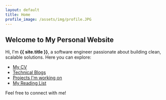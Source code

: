 ```yaml
---
layout: default
title: Home
profile_image: /assets/img/profile.JPG
---
```


## Welcome to My Personal Website

Hi, I'm **{{ site.title }}**, a software engineer passionate about building clean, scalable solutions. Here you can explore:

- [My CV](/cv/)
- [Technical Blogs](/blog/)
- [Projects I'm working on](/projects/)
- [My Reading List](/reading/)

Feel free to connect with me!